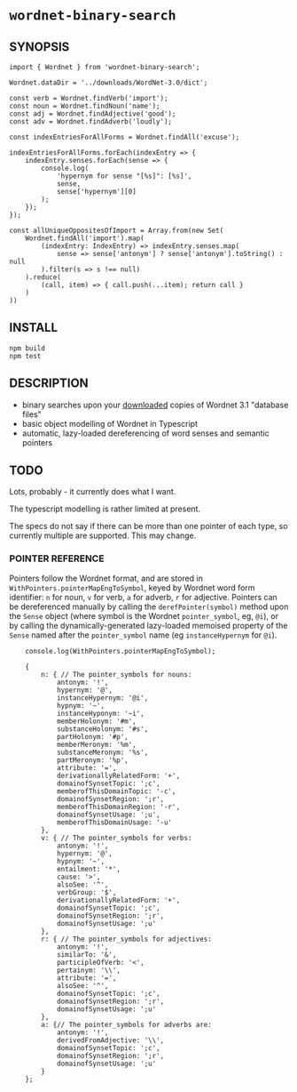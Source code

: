 # `wordnet-binary-search`

## SYNOPSIS

    import { Wordnet } from 'wordnet-binary-search';

    Wordnet.dataDir = '../downloads/WordNet-3.0/dict';

    const verb = Wordnet.findVerb('import');
    const noun = Wordnet.findNoun('name');
    const adj = Wordnet.findAdjective('good');
    const adv = Wordnet.findAdverb('loudly');

    const indexEntriesForAllForms = Wordnet.findAll('excuse');

    indexEntriesForAllForms.forEach(indexEntry => {
        indexEntry.senses.forEach(sense => {
            console.log(
                'hypernym for sense "[%s]": [%s]',
                sense,
                sense['hypernym'][0]
            );
        });
    });

    const allUniqueOppositesOfImport = Array.from(new Set(
        Wordnet.findAll('import').map(
            (indexEntry: IndexEntry) => indexEntry.senses.map(
                sense => sense['antonym'] ? sense['antonym'].toString() : null
            ).filter(s => s !== null)
        ).reduce(
            (call, item) => { call.push(...item); return call }
        )
    ))

## INSTALL

    npm build
    npm test

## DESCRIPTION

- binary searches upon your [downloaded](https://wordnet.princeton.edu/download/current-version) copies of Wordnet 3.1 "database files"
- basic object modelling of Wordnet in Typescript
- automatic, lazy-loaded dereferencing of word senses and semantic pointers

## TODO

Lots, probably - it currently does what I want.

The typescript modelling is rather limited at present.

The specs do not say if there can be more than one pointer of each type,
so currently multiple are supported. This may change.

### POINTER REFERENCE

Pointers follow the Wordnet format, and are stored in `WithPointers.pointerMapEngToSymbol`, keyed by Wordnet word form identifier: `n` for noun, `v` for verb, `a` for adverb, `r` for adjective. Pointers can be dereferenced manually by calling the `derefPointer(symbol)` method upon the `Sense` object (where symbol is the Wordnet `pointer_symbol`, eg, `@i`), or by calling the dynamically-generated lazy-loaded memoised property of the `Sense` named after the `pointer_symbol` name (eg `instanceHypernym` for `@i`).

```ecma
    console.log(WithPointers.pointerMapEngToSymbol);

    {
        n: { // The pointer_symbols for nouns:
            antonym: '!',
            hypernym: '@',
            instanceHypernym: '@i',
            hypnym: '~',
            instanceHyponym: '~i',
            memberHolonym: '#m',
            substanceHolonym: '#s',
            partHolonym: '#p',
            memberMeronym: '%m',
            substanceMeronym: '%s',
            partMeronym: '%p',
            attribute: '=',
            derivationallyRelatedForm: '+',
            domainofSynsetTopic: ';c',
            memberofThisDomainTopic: '-c',
            domainofSynsetRegion: ';r',
            memberofThisDomainRegion: '-r',
            domainofSynsetUsage: ';u',
            memberofThisDomainUsage: '-u'
        },
        v: { // The pointer_symbols for verbs:
            antonym: '!',
            hypernym: '@',
            hypnym: '~',
            entailment: '*',
            cause: '>',
            alsoSee: '^',
            verbGroup: '$',
            derivationallyRelatedForm: '+',
            domainofSynsetTopic: ';c',
            domainofSynsetRegion: ';r',
            domainofSynsetUsage: ';u'
        },
        r: { // The pointer_symbols for adjectives:
            antonym: '!',
            similarTo: '&',
            participleOfVerb: '<',
            pertainym: '\\',
            attribute: '=',
            alsoSee: '^',
            domainofSynsetTopic: ';c',
            domainofSynsetRegion: ';r',
            domainofSynsetUsage: ';u'
        },
        a: {// The pointer_symbols for adverbs are:
            antonym: '!',
            derivedFromAdjective: '\\',
            domainofSynsetTopic: ';c',
            domainofSynsetRegion: ';r',
            domainofSynsetUsage: ';u'
        }
    };
```
